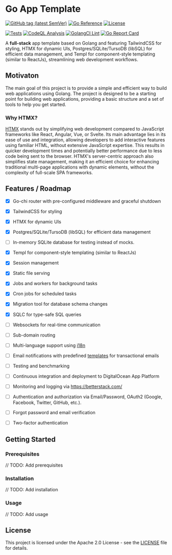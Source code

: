 # Go App Template

[![GitHub tag (latest SemVer)](https://img.shields.io/github/tag/dmitrymomot/go-app-template)](https://github.com/dmitrymomot/go-app-template)
[![Go Reference](https://pkg.go.dev/badge/github.com/dmitrymomot/go-app-template.svg)](https://pkg.go.dev/github.com/dmitrymomot/go-app-template)
[![License](https://img.shields.io/github/license/dmitrymomot/go-app-template)](https://github.com/dmitrymomot/go-app-template/blob/main/LICENSE)

[![Tests](https://github.com/dmitrymomot/go-app-template/actions/workflows/tests.yml/badge.svg)](https://github.com/dmitrymomot/go-app-template/actions/workflows/tests.yml)
[![CodeQL Analysis](https://github.com/dmitrymomot/go-app-template/actions/workflows/codeql-analysis.yml/badge.svg)](https://github.com/dmitrymomot/go-app-template/actions/workflows/codeql-analysis.yml)
[![GolangCI Lint](https://github.com/dmitrymomot/go-app-template/actions/workflows/golangci-lint.yml/badge.svg)](https://github.com/dmitrymomot/go-app-template/actions/workflows/golangci-lint.yml)
[![Go Report Card](https://goreportcard.com/badge/github.com/dmitrymomot/go-app-template)](https://goreportcard.com/report/github.com/dmitrymomot/go-app-template)

A **full-stack** app template based on Golang and featuring TailwindCSS for styling, HTMX for dynamic UIs, Postgres/SQLite/TursoDB (libSQL) for efficient data management, and Templ for component-style templating  (similar to ReactJs), streamlining web development workflows.

## Motivaton

The main goal of this project is to provide a simple and efficient way to build web applications using Golang. The project is designed to be a starting point for building web applications, providing a basic structure and a set of tools to help you get started.

### Why HTMX?

[HTMX](https://htmx.org) stands out by simplifying web development compared to JavaScript frameworks like React, Angular, Vue, or Svelte. Its main advantage lies in its ease of use and integration, allowing developers to add interactive features using familiar HTML, without extensive JavaScript expertise. This results in quicker development times and potentially better performance due to less code being sent to the browser. HTMX's server-centric approach also simplifies state management, making it an efficient choice for enhancing traditional multi-page applications with dynamic elements, without the complexity of full-scale SPA frameworks.

## Features / Roadmap

- [x] Go-chi router with pre-configured middleware and graceful shutdown
- [x] TailwindCSS for styling
- [x] HTMX for dynamic UIs
- [x] Postgres/SQLite/TursoDB (libSQL) for efficient data management
- [ ] In-memory SQLite database for testing instead of mocks.
- [x] Templ for component-style templating (similar to ReactJs)
- [x] Session management
- [x] Static file serving
- [x] Jobs and workers for background tasks
- [x] Cron jobs for scheduled tasks
- [x] Migration tool for database schema changes
- [x] SQLC for type-safe SQL queries
- [ ] Websockets for real-time communication
- [ ] Sub-domain routing
- [ ] Multi-language support using [i18n](https://github.com/nicksnyder/go-i18n)
- [ ] Email notifications with predefined [templates](https://github.com/ActiveCampaign/postmark-templates/tree/main) for transactional emails
- [ ] Testing and benchmarking
- [ ] Continuous integration and deployment to DigitalOcean App Platform
- [ ] Monitoring and logging via https://betterstack.com/
- [ ] Authentication and authorization via Email/Password, OAuth2 (Google, Facebook, Twitter, GitHub, etc.).
- [ ] Forgot password and email verification
- [ ] Two-factor authentication


## Getting Started

### Prerequisites

// TODO: Add prerequisites

### Installation

// TODO: Add installation

### Usage

// TODO: Add usage

## License

This project is licensed under the Apache 2.0 License - see the [LICENSE](LICENSE) file for details.
